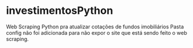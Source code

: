 # investimentosPython

Web Scraping Python pra atualizar cotações de fundos imobiliários
Pasta config não foi adicionada para não expor o site que está sendo feito o web scraping.

